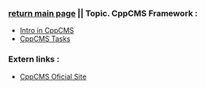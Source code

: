 ### [return main page](../../../README.md) || Topic. CppCMS Framework :
* [Intro in CppCMS](#)
* [CppCMS Tasks](#) 

### Extern links :
* [CppCMS Oficial Site](http://cppcms.com/wikipp/en/page/main)
